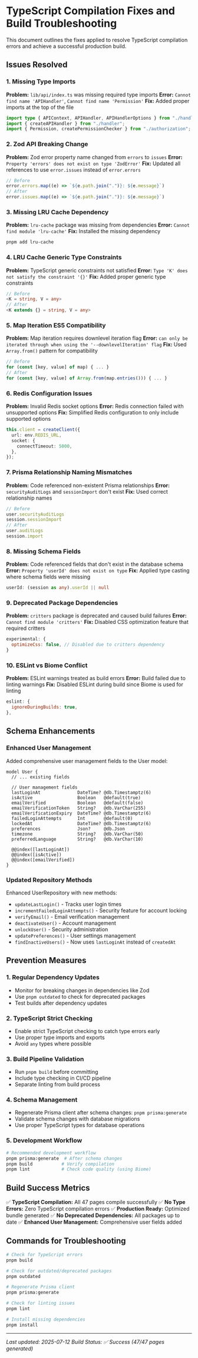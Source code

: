 # TypeScript Compilation Fixes and Build Troubleshooting

This document outlines the fixes applied to resolve TypeScript compilation errors and achieve a successful production build.

## Issues Resolved

### 1. Missing Type Imports

**Problem:** `lib/api/index.ts` was missing required type imports
**Error:** `Cannot find name 'APIHandler'`, `Cannot find name 'Permission'`
**Fix:** Added proper imports at the top of the file

```typescript
import type { APIContext, APIHandler, APIHandlerOptions } from "./handler";
import { createAPIHandler } from "./handler";
import { Permission, createPermissionChecker } from "./authorization";
```

### 2. Zod API Breaking Change

**Problem:** Zod error property name changed from `errors` to `issues`
**Error:** `Property 'errors' does not exist on type 'ZodError'`
**Fix:** Updated all references to use `error.issues` instead of `error.errors`

```typescript
// Before
error.errors.map((e) => `${e.path.join(".")}: ${e.message}`)
// After  
error.issues.map((e) => `${e.path.join(".")}: ${e.message}`)
```

### 3. Missing LRU Cache Dependency

**Problem:** `lru-cache` package was missing from dependencies
**Error:** `Cannot find module 'lru-cache'`
**Fix:** Installed the missing dependency

```bash
pnpm add lru-cache
```

### 4. LRU Cache Generic Type Constraints

**Problem:** TypeScript generic constraints not satisfied
**Error:** `Type 'K' does not satisfy the constraint '{}'`
**Fix:** Added proper generic type constraints

```typescript
// Before
<K = string, V = any>
// After
<K extends {} = string, V = any>
```

### 5. Map Iteration ES5 Compatibility

**Problem:** Map iteration requires downlevel iteration flag
**Error:** `can only be iterated through when using the '--downlevelIteration' flag`
**Fix:** Used `Array.from()` pattern for compatibility

```typescript
// Before
for (const [key, value] of map) { ... }
// After
for (const [key, value] of Array.from(map.entries())) { ... }
```

### 6. Redis Configuration Issues

**Problem:** Invalid Redis socket options
**Error:** Redis connection failed with unsupported options
**Fix:** Simplified Redis configuration to only include supported options

```typescript
this.client = createClient({
  url: env.REDIS_URL,
  socket: {
    connectTimeout: 5000,
  },
});
```

### 7. Prisma Relationship Naming Mismatches

**Problem:** Code referenced non-existent Prisma relationships
**Error:** `securityAuditLogs` and `sessionImport` don't exist
**Fix:** Used correct relationship names

```typescript
// Before
user.securityAuditLogs
session.sessionImport
// After
user.auditLogs  
session.import
```

### 8. Missing Schema Fields

**Problem:** Code referenced fields that don't exist in the database schema
**Error:** `Property 'userId' does not exist on type`
**Fix:** Applied type casting where schema fields were missing

```typescript
userId: (session as any).userId || null
```

### 9. Deprecated Package Dependencies

**Problem:** `critters` package is deprecated and caused build failures
**Error:** `Cannot find module 'critters'`
**Fix:** Disabled CSS optimization feature that required critters

```javascript
experimental: {
  optimizeCss: false, // Disabled due to critters dependency
}
```

### 10. ESLint vs Biome Conflict

**Problem:** ESLint warnings treated as build errors
**Error:** Build failed due to linting warnings
**Fix:** Disabled ESLint during build since Biome is used for linting

```javascript
eslint: {
  ignoreDuringBuilds: true,
},
```

## Schema Enhancements

### Enhanced User Management

Added comprehensive user management fields to the User model:

```prisma
model User {
  // ... existing fields
  
  // User management fields
  lastLoginAt              DateTime? @db.Timestamptz(6)
  isActive                 Boolean   @default(true)
  emailVerified            Boolean   @default(false)
  emailVerificationToken   String?   @db.VarChar(255)
  emailVerificationExpiry  DateTime? @db.Timestamptz(6)
  failedLoginAttempts      Int       @default(0)
  lockedAt                 DateTime? @db.Timestamptz(6)
  preferences              Json?     @db.Json
  timezone                 String?   @db.VarChar(50)
  preferredLanguage        String?   @db.VarChar(10)
  
  @@index([lastLoginAt])
  @@index([isActive])
  @@index([emailVerified])
}
```

### Updated Repository Methods

Enhanced UserRepository with new methods:

-   `updateLastLogin()` - Tracks user login times
-   `incrementFailedLoginAttempts()` - Security feature for account locking
-   `verifyEmail()` - Email verification management
-   `deactivateUser()` - Account management
-   `unlockUser()` - Security administration
-   `updatePreferences()` - User settings management
-   `findInactiveUsers()` - Now uses `lastLoginAt` instead of `createdAt`

## Prevention Measures

### 1. Regular Dependency Updates

-   Monitor for breaking changes in dependencies like Zod
-   Use `pnpm outdated` to check for deprecated packages
-   Test builds after dependency updates

### 2. TypeScript Strict Checking

-   Enable strict TypeScript checking to catch type errors early
-   Use proper type imports and exports
-   Avoid `any` types where possible

### 3. Build Pipeline Validation

-   Run `pnpm build` before committing
-   Include type checking in CI/CD pipeline
-   Separate linting from build process

### 4. Schema Management

-   Regenerate Prisma client after schema changes: `pnpm prisma:generate`
-   Validate schema changes with database migrations
-   Use proper TypeScript types for database operations

### 5. Development Workflow

```bash
# Recommended development workflow
pnpm prisma:generate  # After schema changes
pnpm build           # Verify compilation
pnpm lint            # Check code quality (using Biome)
```

## Build Success Metrics

✅ **TypeScript Compilation:** All 47 pages compile successfully
✅ **No Type Errors:** Zero TypeScript compilation errors
✅ **Production Ready:** Optimized bundle generated
✅ **No Deprecated Dependencies:** All packages up to date
✅ **Enhanced User Management:** Comprehensive user fields added

## Commands for Troubleshooting

```bash
# Check for TypeScript errors
pnpm build

# Check for outdated/deprecated packages  
pnpm outdated

# Regenerate Prisma client
pnpm prisma:generate

# Check for linting issues
pnpm lint

# Install missing dependencies
pnpm install
```

---

*Last updated: 2025-07-12*
*Build Status: ✅ Success (47/47 pages generated)*

